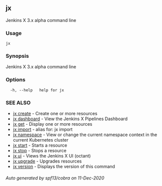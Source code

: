 ## jx

Jenkins X 3.x alpha command line

### Usage

```
jx
```

### Synopsis

Jenkins X 3.x alpha command line

### Options

```
  -h, --help   help for jx
```

### SEE ALSO

* [jx create](jx_create.md)	 - Create one or more resources
* [jx dashboard](jx_dashboard.md)	 - View the Jenkins X Pipelines Dashboard
* [jx get](jx_get.md)	 - Display one or more resources
* [jx import](jx_import.md)	 - alias for: jx import
* [jx namespace](jx_namespace.md)	 - View or change the current namespace context in the current Kubernetes cluster
* [jx start](jx_start.md)	 - Starts a resource
* [jx stop](jx_stop.md)	 - Stops a resource
* [jx ui](jx_ui.md)	 - Views the Jenkins X UI (octant)
* [jx upgrade](jx_upgrade.md)	 - Upgrades resources
* [jx version](jx_version.md)	 - Displays the version of this command

###### Auto generated by spf13/cobra on 11-Dec-2020
